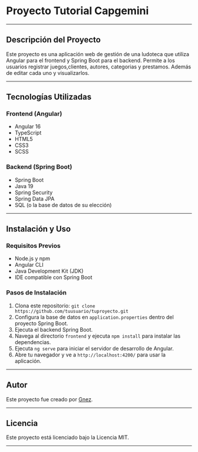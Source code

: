 # Proyecto Tutorial Capgemini
---

## Descripción del Proyecto

Este proyecto es una aplicación web de gestión de una ludoteca que utiliza Angular para el frontend y Spring Boot para el backend. 
Permite a los usuarios registrar juegos,clientes, autores, categorias y prestamos. Además de editar cada uno y visualizarlos.

---

## Tecnologías Utilizadas

### Frontend (Angular)
- Angular 16
- TypeScript
- HTML5
- CSS3
- SCSS

### Backend (Spring Boot)
- Spring Boot 
- Java 19
- Spring Security
- Spring Data JPA
- SQL (o la base de datos de su elección)

---

## Instalación y Uso

### Requisitos Previos
- Node.js y npm
- Angular CLI
- Java Development Kit (JDK)
- IDE compatible con Spring Boot

### Pasos de Instalación

1. Clona este repositorio: `git clone https://github.com/tuusuario/tuproyecto.git`
2. Configura la base de datos en `application.properties` dentro del proyecto Spring Boot.
3. Ejecuta el backend Spring Boot.
4. Navega al directorio `frontend` y ejecuta `npm install` para instalar las dependencias.
5. Ejecuta `ng serve` para iniciar el servidor de desarrollo de Angular.
6. Abre tu navegador y ve a `http://localhost:4200/` para usar la aplicación.

---
## Autor

Este proyecto fue creado por [Gnez](https://github.com/dongnez).

---

## Licencia

Este proyecto está licenciado bajo la Licencia MIT.

---
